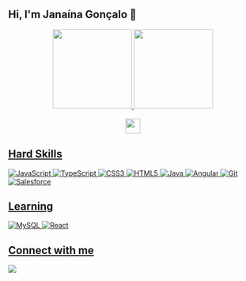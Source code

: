 ## Hi, I'm Janaína Gonçalo 👋

<div align="center">
  <a href="https://github.com/JanaGoncalo">
  <img height="160em" src="https://github-readme-stats-sigma-five.vercel.app/api?username=janagoncalo&show_icons=true&theme=midnight-purple&include_all_commits=true&count_private=true"/>
  <img height="160em" src="https://github-readme-stats-sigma-five.vercel.app/api/top-langs/?username=janagoncalo&layout=compact&langs_count=7&theme=midnight-purple"/>
  </div>

  <div style="display: inline_block" align="center"><br>
    <img width="30" src="https://camo.githubusercontent.com/beb64ff21c883e318e4f5db5231c2ba4175705bea1c9249e82a41ab375db4f75/68747470733a2f2f6d65646961322e67697068792e636f6d2f6d656469612f51737347456d706b79454f684243623765312f67697068792e6769663f6369643d656366303565343761306e336769316266716e74716d6f62386739616964316f796a327772336473336d67373030626c267269643d67697068792e676966"/>
    </div>
  
## Hard Skills

  ![JavaScript](https://img.shields.io/badge/javascript-black.svg?style=for-the-badge&logo=javascript&logoColor=purple)
  ![TypeScript](https://img.shields.io/badge/TypeScript-black?style=for-the-badge&logo=typescript&logoColor=purple)
  ![CSS3](https://img.shields.io/badge/css-black.svg?style=for-the-badge&logo=css3&logoColor=purple)
  ![HTML5](https://img.shields.io/badge/html-black.svg?style=for-the-badge&logo=html5&logoColor=purple)
  ![Java](https://img.shields.io/badge/java-black.svg?style=for-the-badge&logo=java&logoColor=purple)
  ![Angular](https://img.shields.io/badge/angular-black.svg?style=for-the-badge&logo=angular&logoColor=purple)
  ![Git](https://img.shields.io/badge/GIT-black?style=for-the-badge&logo=git&logoColor=purple)
  ![Salesforce](https://img.shields.io/badge/salesforce-black.svg?&style=for-the-badge&logo=salesforce&logoColor=purple)

## Learning
  ![MySQL](https://img.shields.io/badge/mysql-black.svg?style=for-the-badge&logo=mysql&logoColor=purple)
  ![React](https://img.shields.io/badge/React-black?style=for-the-badge&logo=react&logoColor=purple)
  
## Connect with me
  <div>
    <a href="https://www.linkedin.com/in/janagoncalo" target="_blank"><img src="https://img.shields.io/badge/-LinkedIn-black?style=for-the-badge&logo=linkedin&logoColor=purple" target="_blank"></a>

    
 

 
 
